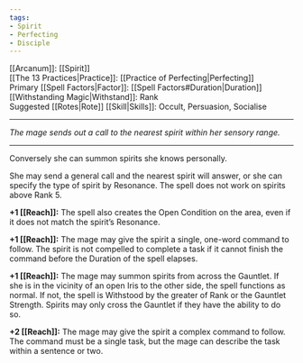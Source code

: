 ```yaml
---
tags:
- Spirit
- Perfecting
- Disciple
---
```


[[Arcanum]]: [[Spirit]]\
[[The 13 Practices|Practice]]: [[Practice of Perfecting|Perfecting]]\
Primary [[Spell Factors|Factor]]: [[Spell Factors#Duration|Duration]]\
[[Withstanding Magic|Withstand]]: Rank\
Suggested [[Rotes|Rote]] [[Skill|Skills]]: Occult, Persuasion, Socialise

---

_The mage sends out a call to the nearest spirit within her sensory range._

---

Conversely she can summon spirits she knows personally.

She may send a general call and the nearest spirit will answer, or she can specify the type of spirit by Resonance. The spell does not work on spirits above Rank 5.

**+1 [[Reach]]:** The spell also creates the Open Condition on the area, even if it does not match the spirit’s Resonance.

**+1 [[Reach]]:** The mage may give the spirit a single, one-word command to follow. The spirit is not compelled to complete a task if it cannot finish the command before the Duration of the spell elapses.

**+1 [[Reach]]:** The mage may summon spirits from across the Gauntlet. If she is in the vicinity of an open Iris to the other side, the spell functions as normal. If not, the spell is Withstood by the greater of Rank or the Gauntlet Strength. Spirits may only cross the Gauntlet if they have the ability to do so.

**+2 [[Reach]]:** The mage may give the spirit a complex command to follow. The command must be a single task, but the mage can describe the task within a sentence or two.